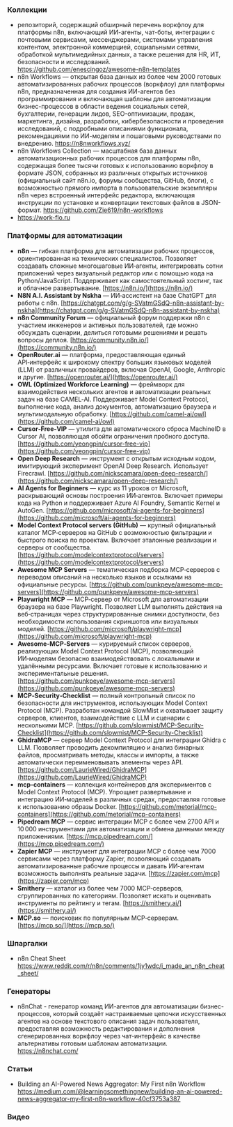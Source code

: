 ### Коллекции

- репозиторий, содержащий обширный перечень воркфлоу для платформы n8n, включающий ИИ-агенты, чат-боты, интеграции с почтовыми сервисами, мессенджерами, системами управления контентом, электронной коммерцией, социальными сетями, обработкой мультимедийных данных, а также решения для HR, ИТ, безопасности и исследований. https://github.com/enescingoz/awesome-n8n-templates
- n8n Workflows — открытая база данных из более чем 2000 готовых автоматизированных рабочих процессов (воркфлоу) для платформы n8n, предназначенная для создания ИИ-агентов без программирования и включающая шаблоны для автоматизации бизнес-процессов в области ведения социальных сетей, бухгалтерии, генерации лидов, SEO-оптимизации, продаж, маркетинга, дизайна, разработки, кибербезопасности и проведения исследований, с подробными описаниями функционала, рекомендациями по ИИ-моделям и пошаговыми руководствами по внедрению. https://n8nworkflows.xyz/
- n8n Workflows Collection — масштабная база данных автоматизационных рабочих процессов для платформы n8n, содержащая более тысячи готовых к использованию воркфлоу в формате JSON, собранных из различных открытых источников (официальный сайт n8n.io, форумы сообщества, GitHub, блоги), с возможностью прямого импорта в пользовательские экземпляры n8n через встроенный интерфейс редактора, включающая инструкции по установке и конвертации текстовых файлов в JSON-формат. https://github.com/Zie619/n8n-workflows
- https://work-flo.ru

### Платформы для автоматизации

- **n8n** — гибкая платформа для автоматизации рабочих процессов, ориентированная на технических специалистов. Позволяет создавать сложные многошаговые ИИ‑агенты, интегрировать сотни приложений через визуальный редактор или с помощью кода на Python/JavaScript. Поддерживает как самостоятельный хостинг, так и облачное развертывание. [https://n8n.io/](https://n8n.io/)
- **N8N A.I. Assistant by Nskha** — ИИ‑ассистент на базе ChatGPT для работы с n8n. [https://chatgpt.com/g/g-SVatmGSdQ-n8n-assistant-by-nskha](https://chatgpt.com/g/g-SVatmGSdQ-n8n-assistant-by-nskha)
- **n8n Community Forum** — официальный форум поддержки n8n с участием инженеров и активных пользователей, где можно обсуждать сценарии, делиться готовыми решениями и решать вопросы деплоя. [https://community.n8n.io/](https://community.n8n.io/)
- **OpenRouter.ai** — платформа, предоставляющая единый API‑интерфейс к широкому спектру больших языковых моделей (LLM) от различных провайдеров, включая OpenAI, Google, Anthropic и другие. [https://openrouter.ai/](https://openrouter.ai/)
- **OWL (Optimized Workforce Learning)** — фреймворк для взаимодействия нескольких агентов и автоматизации реальных задач на базе CAMEL‑AI. Поддерживает Model Context Protocol, выполнение кода, анализ документов, автоматизацию браузера и мультимодальную обработку. [https://github.com/camel-ai/owl](https://github.com/camel-ai/owl)
- **Cursor‑Free‑VIP** — утилита для автоматического сброса MachineID в Cursor AI, позволяющая обойти ограничения пробного доступа. [https://github.com/yeongpin/cursor-free-vip](https://github.com/yeongpin/cursor-free-vip)
- **Open Deep Research** — инструмент с открытым исходным кодом, имитирующий эксперимент OpenAI Deep Research. Использует Firecrawl. [https://github.com/nickscamara/open-deep-research/](https://github.com/nickscamara/open-deep-research/)
- **AI Agents for Beginners** — курс из 11 уроков от Microsoft, раскрывающий основы построения ИИ‑агентов. Включает примеры кода на Python и поддерживает Azure AI Foundry, Semantic Kernel и AutoGen. [https://github.com/microsoft/ai-agents-for-beginners](https://github.com/microsoft/ai-agents-for-beginners)
- **Model Context Protocol servers (GitHub)** — крупный официальный каталог MCP‑серверов на GitHub с возможностью фильтрации и быстрого поиска по проектам. Включает эталонные реализации и серверы от сообщества. [https://github.com/modelcontextprotocol/servers](https://github.com/modelcontextprotocol/servers)
- **Awesome MCP Servers** — тематическая подборка MCP‑серверов с переводом описаний на несколько языков и ссылками на официальные ресурсы. [https://github.com/punkpeye/awesome-mcp-servers](https://github.com/punkpeye/awesome-mcp-servers)
- **Playwright MCP** — MCP‑сервер от Microsoft для автоматизации браузера на базе Playwright. Позволяет LLM выполнять действия на веб‑страницах через структурированные снимки доступности, без необходимости использования скриншотов или визуальных моделей. [https://github.com/microsoft/playwright-mcp](https://github.com/microsoft/playwright-mcp)
- **Awesome‑MCP‑Servers** — курируемый список серверов, реализующих Model Context Protocol (MCP), позволяющий ИИ‑моделям безопасно взаимодействовать с локальными и удалёнными ресурсами. Включает готовые к использованию и экспериментальные решения. [https://github.com/punkpeye/awesome-mcp-servers](https://github.com/punkpeye/awesome-mcp-servers)
- **MCP‑Security‑Checklist** — полный контрольный список по безопасности для инструментов, использующих Model Context Protocol (MCP). Разработан командой SlowMist и охватывает защиту серверов, клиентов, взаимодействие с LLM и сценарии с несколькими MCP. [https://github.com/slowmist/MCP-Security-Checklist](https://github.com/slowmist/MCP-Security-Checklist)
- **GhidraMCP** — сервер Model Context Protocol для интеграции Ghidra с LLM. Позволяет проводить декомпиляцию и анализ бинарных файлов, просматривать методы, классы и импорты, а также автоматически переименовывать элементы через API. [https://github.com/LaurieWired/GhidraMCP](https://github.com/LaurieWired/GhidraMCP)
- **mcp‑containers** — коллекция контейнеров для экспериментов с Model Context Protocol (MCP). Упрощает развертывание и интеграцию ИИ‑моделей в различных средах, предоставляя готовые к использованию образы Docker. [https://github.com/metorial/mcp-containers](https://github.com/metorial/mcp-containers)
- **Pipedream MCP** — сервис интеграции MCP с более чем 2700 API и 10 000 инструментами для автоматизации и обмена данными между приложениями. [https://mcp.pipedream.com/](https://mcp.pipedream.com/)
- **Zapier MCP** — инструмент для интеграции MCP с более чем 7000 сервисами через платформу Zapier, позволяющий создавать автоматизированные рабочие процессы и давать ИИ‑агентам возможность выполнять реальные задачи. [https://zapier.com/mcp](https://zapier.com/mcp)
- **Smithery** — каталог из более чем 7000 MCP‑серверов, сгруппированных по категориям. Позволяет искать и оценивать инструменты по рейтингу и тегам. [https://smithery.ai/](https://smithery.ai/)
- **MCP.so** — поисковик по популярным MCP‑серверам. [https://mcp.so/](https://mcp.so/)

### Шпаргалки

- n8n Cheat Sheet https://www.reddit.com/r/n8n/comments/1jy1wdc/i_made_an_n8n_cheat_sheet/

### Генераторы

- n8nChat - генератор команд ИИ-агентов для автоматизации бизнес-процессов, который создаёт настраиваемые цепочки искусственных агентов на основе текстового описания задач пользователя, предоставляя возможность редактирования и дополнения сгенерированных воркфлоу через чат-интерфейс в качестве альтернативы готовым шаблонам автоматизации. https://n8nchat.com/

### Статьи

- Building an AI-Powered News Aggregator: My First n8n Workflow https://medium.com/@learningsomethingnew/building-an-ai-powered-news-aggregator-my-first-n8n-workflow-40cf3753a387

### Видео